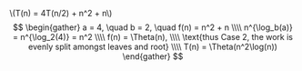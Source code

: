 \\(T(n) = 4T(n/2) + n^2 + n\\)
$$
\begin{gather}
a = 4, \quad b = 2, \quad f(n) = n^2 + n \\\\
n^{\log_b(a)} = n^{\log_2(4)} = n^2 \\\\
f(n) = \Theta(n), \\\\
\text{thus Case 2, the work is evenly split amongst leaves and root} \\\\
T(n) = \Theta(n^2\log(n))
\end{gather}
$$